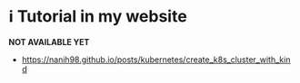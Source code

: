 <h1>ℹ️ Tutorial in my website</h1>

**NOT AVAILABLE YET**

* https://nanih98.github.io/posts/kubernetes/create_k8s_cluster_with_kind

